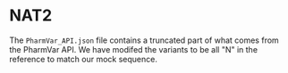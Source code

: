 # NAT2
The `PharmVar_API.json` file contains a truncated part of what comes from the PharmVar API.
We have modifed the variants to be all "N" in the reference to match our mock sequence.
